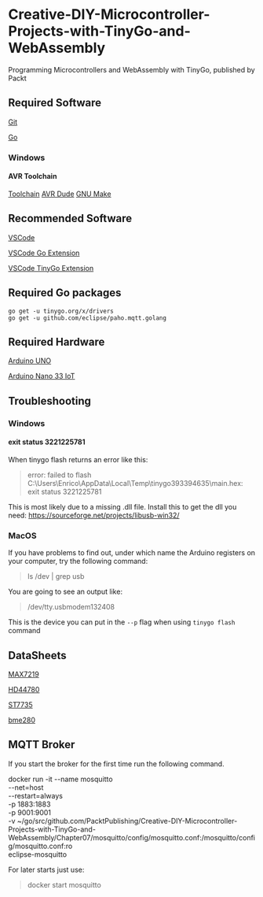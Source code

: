 # Creative-DIY-Microcontroller-Projects-with-TinyGo-and-WebAssembly

Programming Microcontrollers and WebAssembly with TinyGo, published by Packt

## Required Software

[Git](https://git-scm.com/)

[Go](https://golang.org/)

### Windows

#### AVR Toolchain

[Toolchain](https://www.microchip.com/mplab/avr-support/avr-and-arm-toolchains-c-compilers)
[AVR Dude](http://download.savannah.gnu.org/releases/avrdude/)
[GNU Make](http://gnuwin32.sourceforge.net/packages/make.htm)

## Recommended Software

[VSCode](https://code.visualstudio.com/)

[VSCode Go Extension](https://marketplace.visualstudio.com/items?itemName=golang.go)

[VSCode TinyGo Extension](https://marketplace.visualstudio.com/items?itemName=tinygo.vscode-tinygo)

## Required Go packages

```shell
go get -u tinygo.org/x/drivers
go get -u github.com/eclipse/paho.mqtt.golang
```

## Required Hardware

[Arduino UNO](https://store.arduino.cc/arduino-uno-rev3)

[Arduino Nano 33 IoT](https://store.arduino.cc/arduino-nano-33-iot)

## Troubleshooting

### Windows

#### exit status 3221225781

When tinygo flash returns an error like this:

> error: failed to flash C:\Users\Enrico\AppData\Local\Temp\tinygo393394635\main.hex: exit status 3221225781
 
This is most likely due to a missing .dll file.
Install this to get the dll you need: https://sourceforge.net/projects/libusb-win32/

### MacOS

If you have problems to find out, under which name the Arduino registers on your computer, try the following command: 

> ls /dev | grep usb

You are going to see an output like:

> /dev/tty.usbmodem132408

This is the device you can put in the `--p` flag when using `tinygo flash` command

## DataSheets

[MAX7219](https://datasheets.maximintegrated.com/en/ds/MAX7219-MAX7221.pdf)

[HD44780](https://cdn.shopify.com/s/files/1/1509/1638/files/HD44780_1602_Blaues_LCD_Display_mit_Serielle_Schnittstelle_I2C_Bundle_Datenblatt_AZ-Delivery_Vertriebs_GmbH.pdf?v=1591601507)

[ST7735](https://cdn.shopify.com/s/files/1/1509/1638/files/1_8_inch_OLED_Datenblatt_04323b18-84e6-4e7b-bf7d-3fa56a308f66.pdf?633464727103137069)

[bme280](http://www.embeddedadventures.com/datasheets/BME280.pdf)

## MQTT Broker

If you start the broker for the first time run the following command.

docker run -it --name mosquitto \
--net=host \
--restart=always \
-p 1883:1883 \
-p 9001:9001 \
-v ~/go/src/github.com/PacktPublishing/Creative-DIY-Microcontroller-Projects-with-TinyGo-and-WebAssembly/Chapter07/mosquitto/config/mosquitto.conf:/mosquitto/config/mosquitto.conf:ro \
eclipse-mosquitto

 For later starts just use:

 > docker start mosquitto